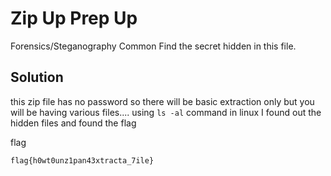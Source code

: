 # Zip Up Prep Up

Forensics/Steganography
Common
Find the secret hidden in this file.

## Solution

this zip file has no password so there will be basic extraction only but you will be having various files.... using ` ls -al ` command in linux I found out the hidden files and found the flag

flag
```
flag{h0wt0unz1pan43xtracta_7ile}
```
